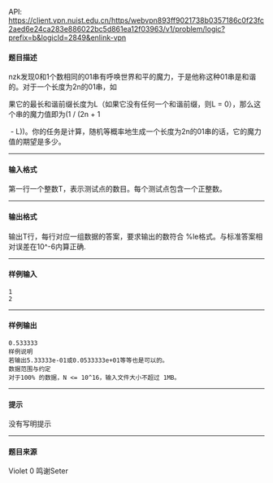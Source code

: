 API: https://client.vpn.nuist.edu.cn/https/webvpn893ff9021738b0357186c0f23fc2aed6e24ca283e886022bc5d861ea12f03963/v1/problem/logic?prefix=b&logicId=2849&enlink-vpn

#### 题目描述

nzk发现0和1个数相同的01串有呼唤世界和平的魔力，于是他称这种01串是和谐的。对于一个长度为2n的01串，如

果它的最长和谐前缀长度为L（如果它没有任何一个和谐前缀，则L = 0），那么这个串的魔力值即为(1 / (2n + 1

 - L))。你的任务是计算，随机等概率地生成一个长度为2n的01串的话，它的魔力值的期望是多少。

---

#### 输入格式

第一行一个整数T，表示测试点的数目。每个测试点包含一个正整数。

---

#### 输出格式

输出T行，每行对应一组数据的答案，要求输出的数符合 %le格式。与标准答案相对误差在10^-6内算正确.

---

#### 样例输入
```
1
2
```

---

#### 样例输出
```
0.533333
样例说明
若输出5.33333e-01或0.0533333e+01等等也是可以的。
数据范围与约定
对于100% 的数据，N <= 10^16，输入文件大小不超过 1MB。
```

---

#### 提示

没有写明提示

---

#### 题目来源

Violet 0 鸣谢Seter